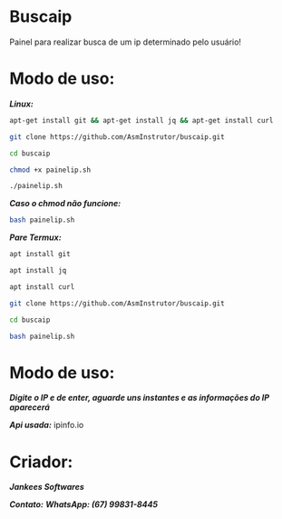# Buscaip
Painel para realizar busca de um ip determinado pelo usuário!

# Modo de uso:

___Linux:___
```bash
apt-get install git && apt-get install jq && apt-get install curl

git clone https://github.com/AsmInstrutor/buscaip.git

cd buscaip

chmod +x painelip.sh

./painelip.sh


```
___Caso o chmod não funcione:___
```bash
bash painelip.sh
```

___Pare Termux:___

```bash
apt install git

apt install jq

apt install curl

git clone https://github.com/AsmInstrutor/buscaip.git

cd buscaip

bash painelip.sh
```

# Modo de uso:
___Digite o IP e de enter, aguarde uns instantes e as informações do IP aparecerá___

___Api usada:___
ipinfo.io

# Criador:
___Jankees Softwares___

___Contato:___
___WhatsApp: (67) 99831-8445___



